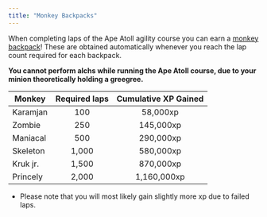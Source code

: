 ```yaml
---
title: "Monkey Backpacks"
---
```


When completing laps of the Ape Atoll agility course you can earn a [monkey backpack](https://oldschool.runescape.wiki/w/Ape_Atoll_Agility_Course)! These are obtained automatically whenever you reach the lap count required for each backpack.

**You cannot perform alchs while running the Ape Atoll course, due to your minion theoretically holding a greegree.**

| **Monkey** | **Required laps** | **Cumulative XP Gained** |
| ---------- | :---------------: | :----------------------: |
| Karamjan   |        100        |         58,000xp         |
| Zombie     |        250        |        145,000xp         |
| Maniacal   |        500        |        290,000xp         |
| Skeleton   |       1,000       |        580,000xp         |
| Kruk jr.   |       1,500       |        870,000xp         |
| Princely   |       2,000       |       1,160,000xp        |

- Please note that you will most likely gain slightly more xp due to failed laps.

